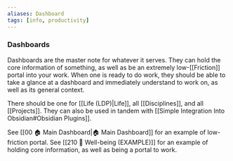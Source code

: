 ```yaml
---
aliases: Dashboard
tags: [info, productivity]
---
```

### Dashboards
Dashboards are the master note for whatever it serves. They can hold the core information of something, as well as be an extremely low-[[Friction]] portal into your work. When one is ready to do work, they should be able to take a glance at a dashboard and immediately understand to work on, as well as its general context.

There should be one for [[Life (LDP)|Life]], all [[Disciplines]], and all [[Projects]]. They can also be used in tandem with [[Simple Integration Into Obsidian#Obsidian Plugins]].

See [[00 🏠 Main Dashboard|🏠 Main Dashboard]] for an example of low-friction portal. See [[210 🎀 Well-being (EXAMPLE)]] for an example of holding core information, as well as being a portal to work.
